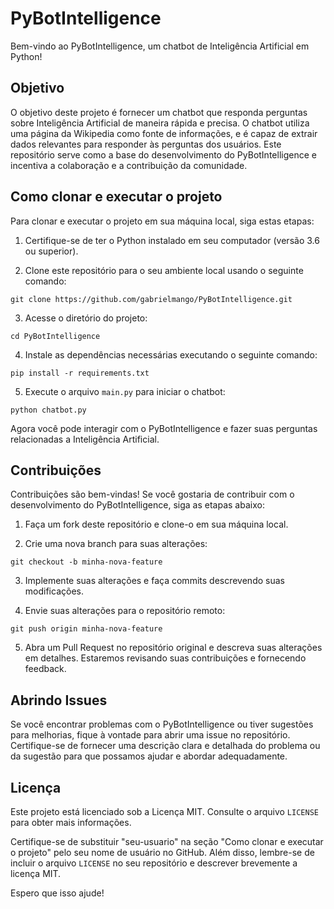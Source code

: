 # PyBotIntelligence

Bem-vindo ao PyBotIntelligence, um chatbot de Inteligência Artificial em Python!

## Objetivo

O objetivo deste projeto é fornecer um chatbot que responda perguntas sobre Inteligência Artificial de maneira rápida e precisa. O chatbot utiliza uma página da Wikipedia como fonte de informações, e é capaz de extrair dados relevantes para responder às perguntas dos usuários. Este repositório serve como a base do desenvolvimento do PyBotIntelligence e incentiva a colaboração e a contribuição da comunidade.

## Como clonar e executar o projeto

Para clonar e executar o projeto em sua máquina local, siga estas etapas:

1. Certifique-se de ter o Python instalado em seu computador (versão 3.6 ou superior).

2. Clone este repositório para o seu ambiente local usando o seguinte comando:

```
git clone https://github.com/gabrielmango/PyBotIntelligence.git
```

3. Acesse o diretório do projeto:

```
cd PyBotIntelligence
```

4. Instale as dependências necessárias executando o seguinte comando:

```
pip install -r requirements.txt
```

5. Execute o arquivo `main.py` para iniciar o chatbot:

```
python chatbot.py
```

Agora você pode interagir com o PyBotIntelligence e fazer suas perguntas relacionadas a Inteligência Artificial.

## Contribuições

Contribuições são bem-vindas! Se você gostaria de contribuir com o desenvolvimento do PyBotIntelligence, siga as etapas abaixo:

1. Faça um fork deste repositório e clone-o em sua máquina local.

2. Crie uma nova branch para suas alterações:

```
git checkout -b minha-nova-feature
```

3. Implemente suas alterações e faça commits descrevendo suas modificações.

4. Envie suas alterações para o repositório remoto:

```
git push origin minha-nova-feature
```

5. Abra um Pull Request no repositório original e descreva suas alterações em detalhes. Estaremos revisando suas contribuições e fornecendo feedback.

## Abrindo Issues

Se você encontrar problemas com o PyBotIntelligence ou tiver sugestões para melhorias, fique à vontade para abrir uma issue no repositório. Certifique-se de fornecer uma descrição clara e detalhada do problema ou da sugestão para que possamos ajudar e abordar adequadamente.

## Licença

Este projeto está licenciado sob a Licença MIT. Consulte o arquivo `LICENSE` para obter mais informações.



Certifique-se de substituir "seu-usuario" na seção "Como clonar e executar o projeto" pelo seu nome de usuário no GitHub. Além disso, lembre-se de incluir o arquivo `LICENSE` no seu repositório e descrever brevemente a licença MIT.

Espero que isso ajude!
